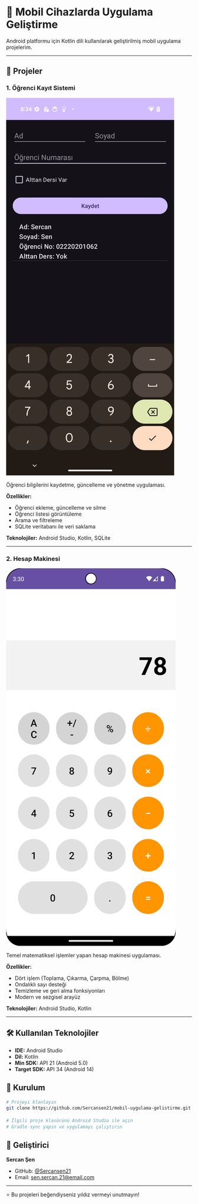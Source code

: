 # 📱 Mobil Cihazlarda Uygulama Geliştirme

Android platformu için Kotlin dili kullanılarak geliştirilmiş mobil uygulama projelerim.

---

## 🎯 Projeler

### 1. Öğrenci Kayıt Sistemi

![alt text](<ogrenci kaydı.png>)

Öğrenci bilgilerini kaydetme, güncelleme ve yönetme uygulaması.

**Özellikler:**
- Öğrenci ekleme, güncelleme ve silme
- Öğrenci listesi görüntüleme
- Arama ve filtreleme
- SQLite veritabanı ile veri saklama

**Teknolojiler:** Android Studio, Kotlin, SQLite

---

### 2. Hesap Makinesi

![alt text](Hesap_makinesi.png)

Temel matematiksel işlemler yapan hesap makinesi uygulaması.

**Özellikler:**
- Dört işlem (Toplama, Çıkarma, Çarpma, Bölme)
- Ondalıklı sayı desteği
- Temizleme ve geri alma fonksiyonları
- Modern ve sezgisel arayüz

**Teknolojiler:** Android Studio, Kotlin

---

## 🛠️ Kullanılan Teknolojiler

- **IDE:** Android Studio
- **Dil:** Kotlin
- **Min SDK:** API 21 (Android 5.0)
- **Target SDK:** API 34 (Android 14)

## 🚀 Kurulum

```bash
# Projeyi klonlayın
git clone https://github.com/Sercansen21/mobil-uygulama-gelistirme.git

# İlgili proje klasörünü Android Studio ile açın
# Gradle sync yapın ve uygulamayı çalıştırın
```

## 👤 Geliştirici

**Sercan Şen**
- GitHub: [@Sercansen21](https://github.com/Sercansen21)
- Email: sen.sercan.21@email.com

---

⭐ Bu projeleri beğendiyseniz yıldız vermeyi unutmayın!